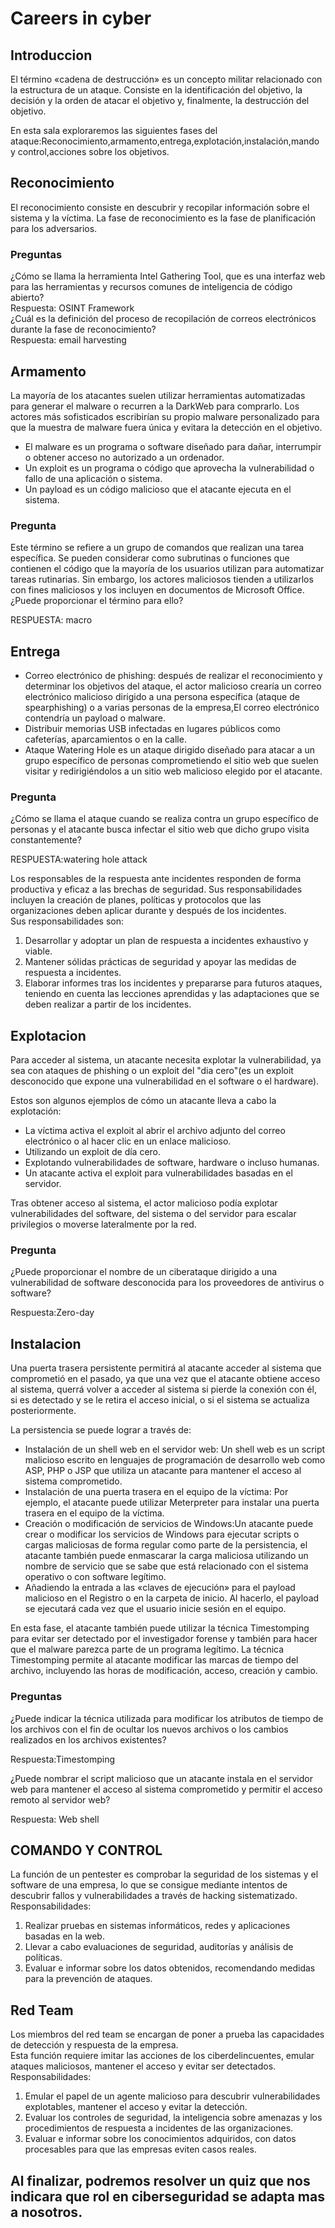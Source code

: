 # Careers in cyber

## Introduccion

El término «cadena de destrucción» es un concepto militar relacionado con la estructura de un ataque. Consiste en la identificación del objetivo, la decisión y la orden de atacar el objetivo y, finalmente, la destrucción del objetivo.

En esta sala exploraremos las siguientes fases del ataque:Reconocimiento,armamento,entrega,explotación,instalación,mando y control,acciones sobre los objetivos.

## Reconocimiento

El reconocimiento consiste en descubrir y recopilar información sobre el sistema y la víctima. La fase de reconocimiento es la fase de planificación para los adversarios.

### Preguntas

¿Cómo se llama la herramienta Intel Gathering Tool, que es una interfaz web para las herramientas y recursos comunes de inteligencia de código abierto?  
Respuesta: OSINT Framework  
¿Cuál es la definición del proceso de recopilación de correos electrónicos durante la fase de reconocimiento?  
Respuesta: email harvesting  

## Armamento

La mayoría de los atacantes suelen utilizar herramientas automatizadas para generar el malware o recurren a la DarkWeb para comprarlo. Los actores más sofisticados escribirían su propio malware personalizado para que la muestra de malware fuera única y evitara la detección en el objetivo.

- El malware es un programa o software diseñado para dañar, interrumpir o obtener acceso no autorizado a un ordenador.
- Un exploit es un programa o código que aprovecha la vulnerabilidad o fallo de una aplicación o sistema.
- Un payload es un código malicioso que el atacante ejecuta en el sistema.

### Pregunta

Este término se refiere a un grupo de comandos que realizan una tarea específica. Se pueden considerar como subrutinas o funciones que contienen el código que la mayoría de los usuarios utilizan para automatizar tareas rutinarias. Sin embargo, los actores maliciosos tienden a utilizarlos con fines maliciosos y los incluyen en documentos de Microsoft Office. ¿Puede proporcionar el término para ello?

RESPUESTA: macro

## Entrega

- Correo electrónico de phishing: después de realizar el reconocimiento y determinar los objetivos del ataque, el actor malicioso crearía un correo electrónico malicioso dirigido a una persona específica (ataque de spearphishing) o a varias personas de la empresa,El correo electrónico contendría un payload o malware. 
- Distribuir memorias USB infectadas en lugares públicos como cafeterías, aparcamientos o en la calle.
- Ataque Watering Hole es un ataque dirigido diseñado para atacar a un grupo específico de personas comprometiendo el sitio web que suelen visitar y redirigiéndolos a un sitio web malicioso elegido por el atacante.

### Pregunta

¿Cómo se llama el ataque cuando se realiza contra un grupo específico de personas y el atacante busca infectar el sitio web que dicho grupo visita constantemente?

RESPUESTA:watering hole attack

Los responsables de la respuesta ante incidentes responden de forma productiva y eficaz a las brechas de seguridad. Sus responsabilidades incluyen la creación de planes, políticas y protocolos que las organizaciones deben aplicar durante y después de los incidentes.  
Sus responsabilidades son:  
1. Desarrollar y adoptar un plan de respuesta a incidentes exhaustivo y viable.
2. Mantener sólidas prácticas de seguridad y apoyar las medidas de respuesta a incidentes.
3. Elaborar informes tras los incidentes y prepararse para futuros ataques, teniendo en cuenta las lecciones aprendidas y las adaptaciones que se deben realizar a partir de los incidentes.

## Explotacion

Para acceder al sistema, un atacante necesita explotar la vulnerabilidad, ya sea con ataques de phishing o un exploit  del "dia cero"(es un exploit desconocido que expone una vulnerabilidad en el software o el hardware).

Estos son algunos ejemplos de cómo un atacante lleva a cabo la explotación:

- La víctima activa el exploit al abrir el archivo adjunto del correo electrónico o al hacer clic en un enlace malicioso.
- Utilizando un exploit de día cero.
- Explotando vulnerabilidades de software, hardware o incluso humanas.
- Un atacante activa el exploit para vulnerabilidades basadas en el servidor.

Tras obtener acceso al sistema, el actor malicioso podía explotar vulnerabilidades del software, del sistema o del servidor para escalar privilegios o moverse lateralmente por la red.

### Pregunta

¿Puede proporcionar el nombre de un ciberataque dirigido a una vulnerabilidad de software desconocida para los proveedores de antivirus o software?

Respuesta:Zero-day

## Instalacion

Una puerta trasera persistente permitirá al atacante acceder al sistema que comprometió en el pasado, ya que una vez que el atacante obtiene acceso al sistema, querrá volver a acceder al sistema si pierde la conexión con él, si es detectado y se le retira el acceso inicial, o si el sistema se actualiza posteriormente.

La persistencia se puede lograr a través de:

- Instalación de un shell web en el servidor web: Un shell web es un script malicioso escrito en lenguajes de programación de desarrollo web como ASP, PHP o JSP que utiliza un atacante para mantener el acceso al sistema comprometido.
- Instalación de una puerta trasera en el equipo de la víctima: Por ejemplo, el atacante puede utilizar Meterpreter para instalar una puerta trasera en el equipo de la víctima.
- Creación o modificación de servicios de Windows:Un atacante puede crear o modificar los servicios de Windows para ejecutar scripts o cargas maliciosas de forma regular como parte de la persistencia, el atacante también puede enmascarar la carga maliciosa utilizando un nombre de servicio que se sabe que está relacionado con el sistema operativo o con software legítimo.
- Añadiendo la entrada a las «claves de ejecución» para el payload malicioso en el Registro o en la carpeta de inicio. Al hacerlo, el payload se ejecutará cada vez que el usuario inicie sesión en el equipo.

En esta fase, el atacante también puede utilizar la técnica Timestomping para evitar ser detectado por el investigador forense y también para hacer que el malware parezca parte de un programa legítimo. La técnica Timestomping permite al atacante modificar las marcas de tiempo del archivo, incluyendo las horas de modificación, acceso, creación y cambio.

### Preguntas

¿Puede indicar la técnica utilizada para modificar los atributos de tiempo de los archivos con el fin de ocultar los nuevos archivos o los cambios realizados en los archivos existentes?

Respuesta:Timestomping

¿Puede nombrar el script malicioso que un atacante instala en el servidor web para mantener el acceso al sistema comprometido y permitir el acceso remoto al servidor web?

Respuesta: Web shell

## COMANDO Y CONTROL

La función de un pentester es comprobar la seguridad de los sistemas y el software de una empresa, lo que se consigue mediante intentos de descubrir fallos y vulnerabilidades a través de hacking sistematizado.  
Responsabilidades:  
1. Realizar pruebas en sistemas informáticos, redes y aplicaciones basadas en la web.
2. Llevar a cabo evaluaciones de seguridad, auditorías y análisis de políticas.
3. Evaluar e informar sobre los datos obtenidos, recomendando medidas para la prevención de ataques.

## Red Team
Los miembros del red team se encargan de poner a prueba las capacidades de detección y respuesta de la empresa.  
Esta función requiere imitar las acciones de los ciberdelincuentes, emular ataques maliciosos, mantener el acceso y evitar ser detectados.  
Responsabilidades:  
1. Emular el papel de un agente malicioso para descubrir vulnerabilidades explotables, mantener el acceso y evitar la detección.
2. Evaluar los controles de seguridad, la inteligencia sobre amenazas y los procedimientos de respuesta a incidentes de las organizaciones.
3. Evaluar e informar sobre los conocimientos adquiridos, con datos procesables para que las empresas eviten casos reales.

## Al finalizar, podremos resolver un quiz que nos indicara que rol en ciberseguridad se adapta mas a nosotros.

